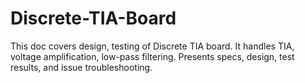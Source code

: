 # Discrete-TIA-Board
This doc covers design, testing of Discrete TIA board. It handles TIA, voltage amplification, low-pass filtering. Presents specs, design, test results, and issue troubleshooting.
